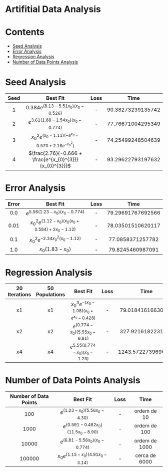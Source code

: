 
Artifitial Data Analysis
========================

Contents
========

* [Seed Analysis](#seed-analysis)
* [Error Analysis](#error-analysis)
* [Regression Analysis](#regression-analysis)
* [Number of Data Points Analysis](#number-of-data-points-analysis)

# Seed Analysis
  

|Seed|Best Fit|Loss|Time|
| :---: | :---: | :---: | :---: |
|1|$0.384 e^{\left(8.13 - 5.51 x_{0}\right) \left(x_{0} - 0.526\right)}$|-|90.38273239135742|
|2|$e^{3.61 \left(1.88 - 1.54 x_{0}\right) \left(x_{0} - 0.774\right)}$|-|77.76671004295349|
|3|$x_{0}^{2} e^{\left(x_{0} - 1.11\right) \left(- e^{x_{0}} - 0.570 + 2.16 e^{- x_{0}^{2}}\right)}$|-|74.25499248504639|
|4|$\frac{2.76}{-0.666 + \frac{e^{x_{0}^{3}}}{x_{0}^{3}}}$|-|93.29622793197632|

# Error Analysis
  

|Error|Best Fit|Loss|Time|
| :---: | :---: | :---: | :---: |
|0.0|$e^{5.56 \left(1.23 - x_{0}\right) \left(x_{0} - 0.774\right)}$|-|79.29691767692566|
|0.01|$x_{0}^{2} e^{\left(1.12 - x_{0}\right) \left(x_{0} \left(x_{0} + 0.584\right) + 2 x_{0} - 1.12\right)}$|-|78.03501510620117|
|0.1|$x_{0}^{2} e^{- 2.34 x_{0}^{2} \left(x_{0} - 1.12\right)}$|-|77.0858371257782|
|1.0|$x_{0} \left(1.83 - x_{0}\right)$|-|79.8245460987091|

# Regression Analysis
  

|20 Iterations|50 Populations|Best Fit|Loss|Time|
| :---: | :---: | :---: | :---: | :---: |
|x1|x1|$x_{0}^{3} e^{- \left(x_{0} - 1.08\right) \left(x_{0} + e^{x_{0}} - 0.428\right)}$|-|79.01841616630554|
|x2|x2|$e^{\left(0.774 - x_{0}\right) \left(5.55 x_{0} - 6.81\right)}$|-|327.9216182231903|
|x4|x4|$e^{5.55 \left(0.774 - x_{0}\right) \left(x_{0} - 1.23\right)}$|-|1243.5722739696503|

# Number of Data Points Analysis
  

|Number of Data Points|Best Fit|Loss|Time|
| :---: | :---: | :---: | :---: |
|100|$e^{\left(1.23 - x_{0}\right) \left(5.56 x_{0} - 4.30\right)}$|-|ordem de 10|
|1000|$e^{\left(0.591 - 0.482 x_{0}\right) \left(11.5 x_{0} - 8.90\right)}$|-|ordem de 100|
|10000|$e^{\left(6.81 - 5.56 x_{0}\right) \left(x_{0} - 0.774\right)}$|-|ordem de 1000|
|100000|$x_{0} e^{\left(1.15 - x_{0}\right) \left(4.91 x_{0} - 3.14\right)}$|-|cerca de 6000|
